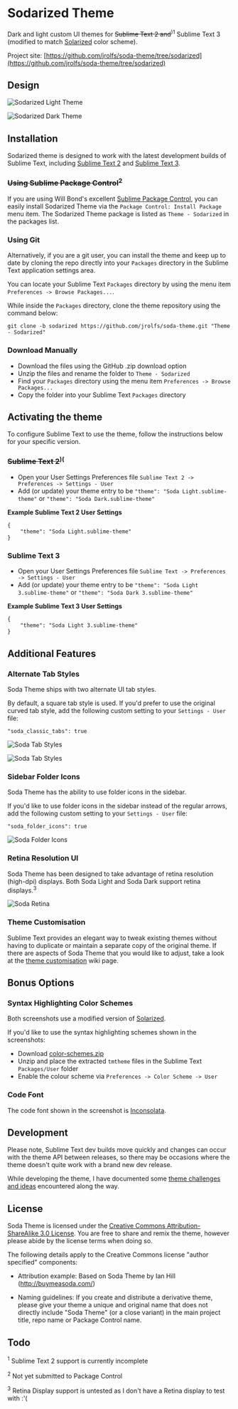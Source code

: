 # Sodarized Theme

Dark and light custom UI themes for ~~Sublime Text 2 and~~<sup>)1</sup> Sublime Text 3 (modified to match [Solarized](http://ethanschoonover.com/solarized) color scheme).

Project site: [https://github.com/jrolfs/soda-theme/tree/sodarized](https://github.com/jrolfs/soda-theme/tree/sodarized)

## Design

![Sodarized Light Theme](http://i.imgur.com/63YdQbp.png)

![Sodarized Dark Theme](http://i.imgur.com/fGDj7TL.png)

## Installation

Sodarized theme is designed to work with the latest development builds of Sublime Text, including [Sublime Text 2](http://www.sublimetext.com/dev) and [Sublime Text 3](http://www.sublimetext.com/3dev).

### ~~Using Sublime Package Control~~<sup>2</sup>

If you are using Will Bond's excellent [Sublime Package Control](http://wbond.net/sublime_packages/package_control), you can easily install Sodarized Theme via the `Package Control: Install Package` menu item. The Sodarized Theme package is listed as `Theme - Sodarized` in the packages list.

### Using Git

Alternatively, if you are a git user, you can install the theme and keep up to date by cloning the repo directly into your `Packages` directory in the Sublime Text application settings area.

You can locate your Sublime Text `Packages` directory by using the menu item `Preferences -> Browse Packages...`.

While inside the `Packages` directory, clone the theme repository using the command below:

    git clone -b sodarized https://github.com/jrolfs/soda-theme.git "Theme - Sodarized"

### Download Manually

* Download the files using the GitHub .zip download option
* Unzip the files and rename the folder to `Theme - Sodarized`
* Find your `Packages` directory using the menu item  `Preferences -> Browse Packages...`
* Copy the folder into your Sublime Text `Packages` directory

## Activating the theme

To configure Sublime Text to use the theme, follow the instructions below for your specific version.

### ~~Sublime Text 2~~<sup>)(</sup>

* Open your User Settings Preferences file `Sublime Text 2 -> Preferences -> Settings - User`
* Add (or update) your theme entry to be `"theme": "Soda Light.sublime-theme"` or `"theme": "Soda Dark.sublime-theme"`

**Example Sublime Text 2 User Settings**

    {
        "theme": "Soda Light.sublime-theme"
    }

### Sublime Text 3

* Open your User Settings Preferences file `Sublime Text -> Preferences -> Settings - User`
* Add (or update) your theme entry to be `"theme": "Soda Light 3.sublime-theme"` or `"theme": "Soda Dark 3.sublime-theme"`

**Example Sublime Text 3 User Settings**

    {
        "theme": "Soda Light 3.sublime-theme"
    }

## Additional Features

### Alternate Tab Styles

Soda Theme ships with two alternate UI tab styles.

By default, a square tab style is used. If you'd prefer to use the original curved tab style, add the following custom setting to your `Settings - User` file:

    "soda_classic_tabs": true

![Soda Tab Styles](http://i.imgur.com/k4kCl51.png)

![Soda Tab Styles](http://i.imgur.com/it5DyH1.png)

### Sidebar Folder Icons

Soda Theme has the ability to use folder icons in the sidebar.

If you'd like to use folder icons in the sidebar instead of the regular arrows, add the following custom setting to your `Settings - User` file:

    "soda_folder_icons": true

![Soda Folder Icons](http://i.imgur.com/3yg2l8I.png)

### Retina Resolution UI

Soda Theme has been designed to take advantage of retina resolution (high-dpi) displays. Both Soda Light and Soda Dark support retina displays.<sup>3</sup>

![Soda Retina](http://buymeasoda.github.com/soda-theme/images/features/soda-retina.png)

### Theme Customisation

Sublime Text provides an elegant way to tweak existing themes without having to duplicate or maintain a separate copy of the original theme. If there are aspects of Soda Theme that you would like to adjust, take a look at the [theme customisation](https://github.com/buymeasoda/soda-theme/wiki/Theme-customisation) wiki page.

## Bonus Options

### Syntax Highlighting Color Schemes

Both screenshots use a modified version of [Solarized](https://github.com/jrolfs/Solarized).

If you'd like to use the syntax highlighting schemes shown in the screenshots:

* Download [color-schemes.zip](http://d.pr/f/zGyo)
* Unzip and place the extracted `tmtheme` files in the Sublime Text `Packages/User` folder
* Enable the colour scheme via `Preferences -> Color Scheme -> User`

### Code Font

The code font shown in the screenshot is [Inconsolata](http://levien.com/type/myfonts/inconsolata.html).

## Development

Please note, Sublime Text dev builds move quickly and changes can occur with the theme API between releases, so there may be occasions where the theme doesn't quite work with a brand new dev release.

While developing the theme, I have documented some [theme challenges and ideas](https://github.com/buymeasoda/soda-theme/wiki/Theme-challenges-and-ideas) encountered along the way.

## License

Soda Theme is licensed under the [Creative Commons Attribution-ShareAlike 3.0 License](http://creativecommons.org/licenses/by-sa/3.0/). You are free to share and remix the theme, however please abide by the license terms when doing so. 

The following details apply to the Creative Commons license "author specified" components:

* Attribution example: Based on Soda Theme by Ian Hill (http://buymeasoda.com/)

* Naming guidelines: If you create and distribute a derivative theme, please give your theme a unique and original name that does not directly include "Soda Theme" (or a close variant) in the main project title, repo name or Package Control name.


## Todo

<sup>1</sup> Sublime Text 2 support is currently incomplete

<sup>2</sup> Not yet submitted to Package Control

<sup>3</sup> Retina Display support is untested as I don't have a Retina display to test with :'(